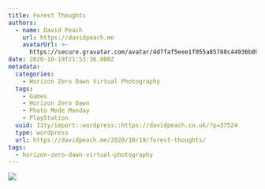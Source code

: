 ```yaml
---
title: Forest Thoughts
authors:
  - name: David Peach
    url: https://davidpeach.me
    avatarUrl: >-
      https://secure.gravatar.com/avatar/4d7faf5eee1f055a85788c44936b8995eaab6dfb004e7854ec747ccb272e91ee?s=96&d=mm&r=g
date: 2020-10-19T21:53:36.000Z
metadata:
  categories:
    - Horizon Zero Dawn Virtual Photography
  tags:
    - Games
    - Horizon Zero Dawn
    - Photo Mode Monday
    - PlayStation
  uuid: 11ty/import::wordpress::https://davidpeach.co.uk/?p=37524
  type: wordpress
  url: https://davidpeach.me/2020/10/19/forest-thoughts/
tags:
  - horizon-zero-dawn-virtual-photography
---
```

[![](/assets/Forest-thoughts-2048x1152-KKnnz4ztfnb3.jpg)](/assets/Forest-thoughts-2048x1152-KKnnz4ztfnb3.jpg)